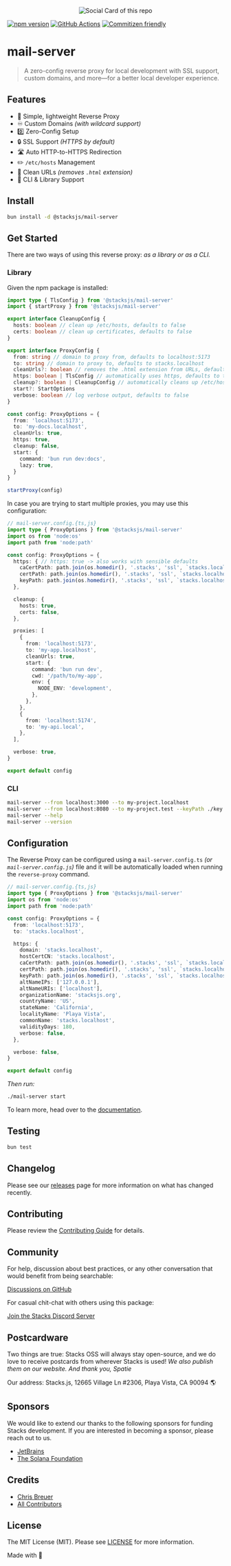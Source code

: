 <p align="center"><img src="https://github.com/stacksjs/mail-server/blob/main/.github/art/cover.jpg?raw=true" alt="Social Card of this repo"></p>

[![npm version][npm-version-src]][npm-version-href]
[![GitHub Actions][github-actions-src]][github-actions-href]
[![Commitizen friendly](https://img.shields.io/badge/commitizen-friendly-brightgreen.svg)](http://commitizen.github.io/cz-cli/)
<!-- [![npm downloads][npm-downloads-src]][npm-downloads-href] -->
<!-- [![Codecov][codecov-src]][codecov-href] -->

# mail-server

> A zero-config reverse proxy for local development with SSL support, custom domains, and more—for a better local developer experience.

## Features

- 🔀 Simple, lightweight Reverse Proxy
- ♾️ Custom Domains _(with wildcard support)_
- 0️⃣ Zero-Config Setup
- 🔒 SSL Support _(HTTPS by default)_
- 🛣️ Auto HTTP-to-HTTPS Redirection
- ✏️ `/etc/hosts` Management
- 🧼 Clean URLs _(removes `.html` extension)_
- 🤖 CLI & Library Support

## Install

```bash
bun install -d @stacksjs/mail-server
```

<!-- _Alternatively, you can install:_

```bash
brew install mail-server # wip
pkgx install mail-server # wip
``` -->

## Get Started

There are two ways of using this reverse proxy: _as a library or as a CLI._

### Library

Given the npm package is installed:

```ts
import type { TlsConfig } from '@stacksjs/mail-server'
import { startProxy } from '@stacksjs/mail-server'

export interface CleanupConfig {
  hosts: boolean // clean up /etc/hosts, defaults to false
  certs: boolean // clean up certificates, defaults to false
}

export interface ProxyConfig {
  from: string // domain to proxy from, defaults to localhost:5173
  to: string // domain to proxy to, defaults to stacks.localhost
  cleanUrls?: boolean // removes the .html extension from URLs, defaults to false
  https: boolean | TlsConfig // automatically uses https, defaults to true, also redirects http to https
  cleanup?: boolean | CleanupConfig // automatically cleans up /etc/hosts, defaults to false
  start?: StartOptions
  verbose: boolean // log verbose output, defaults to false
}

const config: ProxyOptions = {
  from: 'localhost:5173',
  to: 'my-docs.localhost',
  cleanUrls: true,
  https: true,
  cleanup: false,
  start: {
    command: 'bun run dev:docs',
    lazy: true,
  }
}

startProxy(config)
```

In case you are trying to start multiple proxies, you may use this configuration:

```ts
// mail-server.config.{ts,js}
import type { ProxyOptions } from '@stacksjs/mail-server'
import os from 'node:os'
import path from 'node:path'

const config: ProxyOptions = {
  https: { // https: true -> also works with sensible defaults
    caCertPath: path.join(os.homedir(), '.stacks', 'ssl', `stacks.localhost.ca.crt`),
    certPath: path.join(os.homedir(), '.stacks', 'ssl', `stacks.localhost.crt`),
    keyPath: path.join(os.homedir(), '.stacks', 'ssl', `stacks.localhost.crt.key`),
  },

  cleanup: {
    hosts: true,
    certs: false,
  },

  proxies: [
    {
      from: 'localhost:5173',
      to: 'my-app.localhost',
      cleanUrls: true,
      start: {
        command: 'bun run dev',
        cwd: '/path/to/my-app',
        env: {
          NODE_ENV: 'development',
        },
      },
    },
    {
      from: 'localhost:5174',
      to: 'my-api.local',
    },
  ],

  verbose: true,
}

export default config
```

### CLI

```bash
mail-server --from localhost:3000 --to my-project.localhost
mail-server --from localhost:8080 --to my-project.test --keyPath ./key.pem --certPath ./cert.pem
mail-server --help
mail-server --version
```

## Configuration

The Reverse Proxy can be configured using a `mail-server.config.ts` _(or `mail-server.config.js`)_ file and it will be automatically loaded when running the `reverse-proxy` command.

```ts
// mail-server.config.{ts,js}
import type { ProxyOptions } from '@stacksjs/mail-server'
import os from 'node:os'
import path from 'node:path'

const config: ProxyOptions = {
  from: 'localhost:5173',
  to: 'stacks.localhost',

  https: {
    domain: 'stacks.localhost',
    hostCertCN: 'stacks.localhost',
    caCertPath: path.join(os.homedir(), '.stacks', 'ssl', `stacks.localhost.ca.crt`),
    certPath: path.join(os.homedir(), '.stacks', 'ssl', `stacks.localhost.crt`),
    keyPath: path.join(os.homedir(), '.stacks', 'ssl', `stacks.localhost.crt.key`),
    altNameIPs: ['127.0.0.1'],
    altNameURIs: ['localhost'],
    organizationName: 'stacksjs.org',
    countryName: 'US',
    stateName: 'California',
    localityName: 'Playa Vista',
    commonName: 'stacks.localhost',
    validityDays: 180,
    verbose: false,
  },

  verbose: false,
}

export default config
```

_Then run:_

```bash
./mail-server start
```

To learn more, head over to the [documentation](https://reverse-proxy.sh/).

## Testing

```bash
bun test
```

## Changelog

Please see our [releases](https://github.com/stacksjs/stacks/releases) page for more information on what has changed recently.

## Contributing

Please review the [Contributing Guide](https://github.com/stacksjs/contributing) for details.

## Community

For help, discussion about best practices, or any other conversation that would benefit from being searchable:

[Discussions on GitHub](https://github.com/stacksjs/stacks/discussions)

For casual chit-chat with others using this package:

[Join the Stacks Discord Server](https://discord.gg/stacksjs)

## Postcardware

Two things are true: Stacks OSS will always stay open-source, and we do love to receive postcards from wherever Stacks is used! _We also publish them on our website. And thank you, Spatie_

Our address: Stacks.js, 12665 Village Ln #2306, Playa Vista, CA 90094 🌎

## Sponsors

We would like to extend our thanks to the following sponsors for funding Stacks development. If you are interested in becoming a sponsor, please reach out to us.

- [JetBrains](https://www.jetbrains.com/)
- [The Solana Foundation](https://solana.com/)

## Credits

- [Chris Breuer](https://github.com/chrisbbreuer)
- [All Contributors](../../contributors)

## License

The MIT License (MIT). Please see [LICENSE](https://github.com/stacksjs/stacks/tree/main/LICENSE.md) for more information.

Made with 💙

<!-- Badges -->
[npm-version-src]: https://img.shields.io/npm/v/@stacksjs/mail-server?style=flat-square
[npm-version-href]: https://npmjs.com/package/@stacksjs/mail-server
[github-actions-src]: https://img.shields.io/github/actions/workflow/status/stacksjs/mail-server/ci.yml?style=flat-square&branch=main
[github-actions-href]: https://github.com/stacksjs/mail-server/actions?query=workflow%3Aci

<!-- [codecov-src]: https://img.shields.io/codecov/c/gh/stacksjs/mail-server/main?style=flat-square
[codecov-href]: https://codecov.io/gh/stacksjs/mail-server -->
